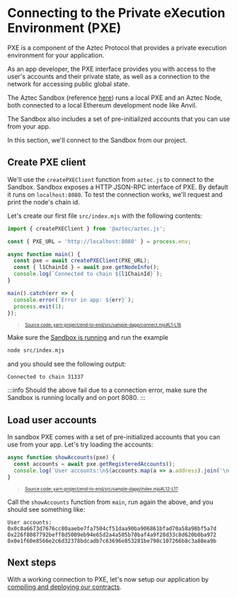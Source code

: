 # Connecting to the Private eXecution Environment (PXE)

PXE is a component of the Aztec Protocol that provides a private execution environment for your application.

As an app developer, the PXE interface provides you with access to the user's accounts and their private state, as well as a connection to the network for accessing public global state.

The Aztec Sandbox (reference [here](../../../../reference/environment_reference/sandbox-reference.md)) runs a local PXE and an Aztec Node, both connected to a local Ethereum development node like Anvil.

The Sandbox also includes a set of pre-initialized accounts that you can use from your app.

In this section, we'll connect to the Sandbox from our project.

## Create PXE client

We'll use the `createPXEClient` function from `aztec.js` to connect to the Sandbox.
Sandbox exposes a HTTP JSON-RPC interface of PXE.
By default it runs on `localhost:8080`.
To test the connection works, we'll request and print the node's chain id.

Let's create our first file `src/index.mjs` with the following contents:

```javascript title="all" showLineNumbers 
import { createPXEClient } from '@aztec/aztec.js';

const { PXE_URL = 'http://localhost:8080' } = process.env;

async function main() {
  const pxe = await createPXEClient(PXE_URL);
  const { l1ChainId } = await pxe.getNodeInfo();
  console.log(`Connected to chain ${l1ChainId}`);
}

main().catch(err => {
  console.error(`Error in app: ${err}`);
  process.exit(1);
});
```
> <sup><sub><a href="https://github.com/AztecProtocol/aztec-packages/blob/v0.87.0/yarn-project/end-to-end/src/sample-dapp/connect.mjs#L1-L16" target="_blank" rel="noopener noreferrer">Source code: yarn-project/end-to-end/src/sample-dapp/connect.mjs#L1-L16</a></sub></sup>


Make sure the [Sandbox is running](../../../../getting_started.md) and run the example

```bash
node src/index.mjs
```

and you should see the following output:

```
Connected to chain 31337
```

:::info
Should the above fail due to a connection error, make sure the Sandbox is running locally and on port 8080.
:::

## Load user accounts

In sandbox PXE comes with a set of pre-initialized accounts that you can use from your app.
Let's try loading the accounts:

```javascript title="showAccounts" showLineNumbers 
async function showAccounts(pxe) {
  const accounts = await pxe.getRegisteredAccounts();
  console.log(`User accounts:\n${accounts.map(a => a.address).join('\n')}`);
}
```
> <sup><sub><a href="https://github.com/AztecProtocol/aztec-packages/blob/v0.87.0/yarn-project/end-to-end/src/sample-dapp/index.mjs#L12-L17" target="_blank" rel="noopener noreferrer">Source code: yarn-project/end-to-end/src/sample-dapp/index.mjs#L12-L17</a></sub></sup>


Call the `showAccounts` function from `main`, run again the above, and you should see something like:

```
User accounts:
0x0c8a6673d7676cc80aaebe7fa7504cf51daa90ba906861bfad70a58a98bf5a7d
0x226f8087792beff8d5009eb94e65d2a4a505b70baf4a9f28d33c8d620b0ba972
0x0e1f60e8566e2c6d32378bdcadb7c63696e853281be798c107266b8c3a88ea9b
```

## Next steps

With a working connection to PXE, let's now setup our application by [compiling and deploying our contracts](./2_contract_deployment.md).
